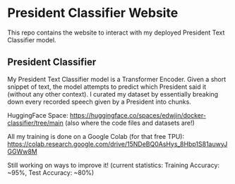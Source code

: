 # President Classifier Website
This repo contains the website to interact with my deployed President Text Classifier model. 

## President Classifier
My President Text Classifier model is a Transformer Encoder. Given a short snippet of text, the model attempts to predict which President said it (without any other context). I curated my dataset by essentially breaking down every recorded speech given by a President into chunks.
 
HuggingFace Space: https://huggingface.co/spaces/edwjin/docker-classifier/tree/main (also where the code files and datasets are!)

All my training is done on a Google Colab (for that free TPU): https://colab.research.google.com/drive/15NDeBQ0AsHys_8Hbp1S81auwyJGGWw8M

Still working on ways to improve it! (current statistics: Training Accuracy: ~95%, Test Accuracy: ~80%)
